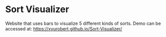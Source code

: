 # Sort Visualizer

Website that uses bars to visualize 5 different kinds of sorts.
Demo can be accessed at: https://xyurobert.github.io/Sort-Visualizer/
